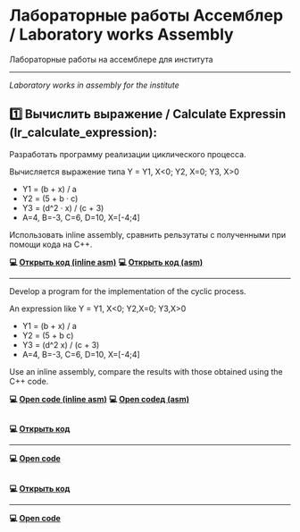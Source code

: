 # Лабораторные работы Ассемблер / Laboratory works Assembly
Лабораторные работы на ассемблере для института
____
*Laboratory works in assembly for the institute*


## 1️⃣ Вычислить выражение / Calculate Expressin (lr_calculate_expression):

Разработать программу реализации циклического процесса.

Вычисляется выражение типа Y = Y1, X<0; Y2, X=0; Y3, X>0

- Y1 = (b + x) / a
- Y2 = (5 + b · c)
- Y3 = (d^2 · x) / (c + 3)
- A=4, B=-3, C=6, D=10, X=[-4;4]

Использовать inline assembly, сравнить рельзутаты с полученными при помощи кода на C++.

**💻 [Открыть код (inline asm)](https://github.com/countsheeptosleep/laboratory_works_asm/blob/main/lr_calculate_expression.cpp)**
**💻 [Открыть код (asm)](https://github.com/countsheeptosleep/laboratory_works_asm/blob/main/lr_calculate_expression.asm)**
____

Develop a program for the implementation of the cyclic process.

An expression like Y = Y1, X<0; Y2,X=0; Y3,X>0

- Y1 = (b + x) / a
- Y2 = (5 + b c)
- Y3 = (d^2 x) / (c + 3)
- A=4, B=-3, C=6, D=10, X=[-4;4]

Use an inline assembly, compare the results with those obtained using the C++ code.

**💻 [Open code (inline asm)](https://github.com/countsheeptosleep/laboratory_works_asm/blob/main/lr_calculate_expression.cpp)**
**💻 [Open codeд (asm)](https://github.com/countsheeptosleep/laboratory_works_asm/blob/main/lr_calculate_expression.asm)**

## 


**💻 [Открыть код]()**
____


**💻 [Open code]()**


## 


**💻 [Открыть код]()**
____


**💻 [Open code]()**
